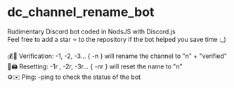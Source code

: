 # dc_channel_rename_bot

Rudimentary Discord bot coded in NodsJS with Discord.js  
Feel free to add a star ⭐ to the repository if the bot helped you save time :_)


  💰💼 Verification: -1, -2, -3... { -n } will rename the channel to "n" + "verified"  
  👩🖨️ Resetting: -1r , -2r, -3r... { -nr } will reset the name to "n"  
  ⚙️✉️ Ping: -ping to check the status of the bot  

